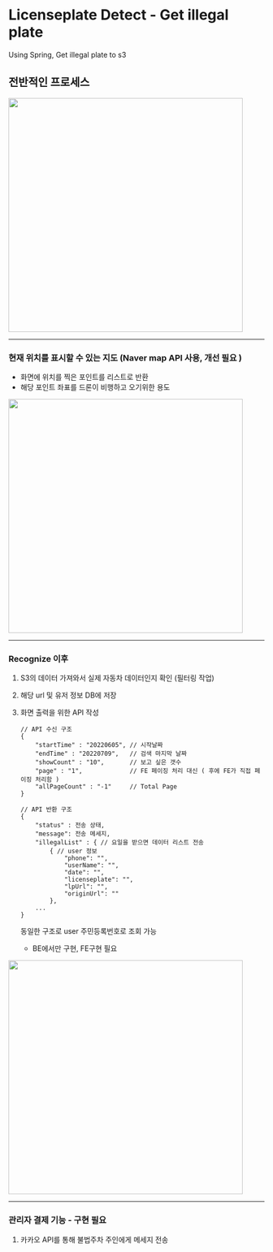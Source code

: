 # Licenseplate Detect - Get illegal plate
<p>
Using Spring, Get illegal plate to s3
</p>


## 전반적인 프로세스
<img width="461" src="https://user-images.githubusercontent.com/54196094/178312123-f0492be4-45ce-446c-914c-09cb3754b1bf.PNG">

------------
### 현재 위치를 표시할 수 있는 지도 (Naver map API 사용, 개선 필요 )
  - 화면에 위치를 찍은 포인트를 리스트로 반환
  - 해당 포인트 좌표를 드론이 비행하고 오기위한 용도
<img width="461" src="https://user-images.githubusercontent.com/54196094/178312160-08eef60d-042f-474d-9251-a85b11fc229b.PNG">

------------

### Recognize 이후   
1.  S3의 데이터 가져와서 실제 자동차 데이터인지 확인 (필터링 작업)

2.  해당 url 및 유저 정보 DB에 저장

3.  화면 출력을 위한 API 작성
    ```
    // API 수신 구조
    {
        "startTime" : "20220605", // 시작날짜
        "endTime" : "20220709",   // 검색 마지막 날짜
        "showCount" : "10",       // 보고 싶은 갯수
        "page" : "1",             // FE 페이징 처리 대신 ( 후에 FE가 직접 페이징 처리함 )
        "allPageCount" : "-1"     // Total Page 
    }

    // API 반환 구조
    {
        "status" : 전송 상태,
        "message": 전송 메세지,
        "illegalList" : { // 요일을 받으면 데이터 리스트 전송
            { // user 정보
                "phone": "",
                "userName": "",
                "date": "",
                "licenseplate": "",
                "lpUrl": "",
                "originUrl": ""
            },
        ... 
	}
    ```
    동일한 구조로 user 주민등록번호로 조회 가능 
     - BE에서만 구현, FE구현 필요
<img width="461" src="https://user-images.githubusercontent.com/54196094/178312203-b055d500-45fd-4c24-a86a-b73782241897.PNG">

------------

### 관리자 결제 기능 - 구현 필요
1. 카카오 API를 통해 불법주차 주인에게 메세지 전송
